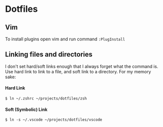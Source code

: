 # Dotfiles

## Vim

To install plugins open vim and run command `:PlugInstall`

## Linking files and directories
I don't set hard/soft links enough that I always forget what the command is. Use hard link to link to a file, and soft link to a directory. For my memory sake:

#### Hard Link
```
$ ln ~/.zshrc ~/projects/dotfiles/zsh
```

#### Soft (Symbolic) Link
```
$ ln -s ~/.vscode ~/projects/dotfiles/vscode
```

